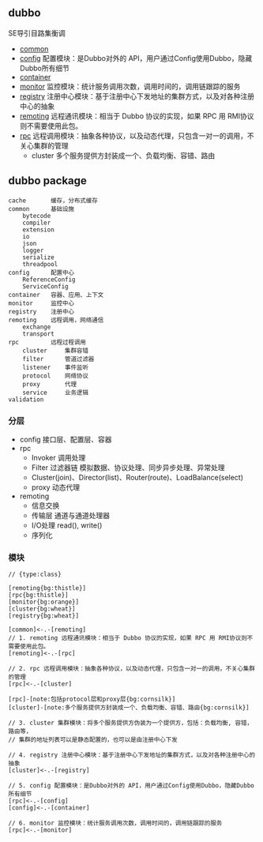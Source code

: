 ## dubbo
SE导引目路集衡调

* [common](/30-distributed/src/dubbo/common/README.md)
* [config](/30-distributed/src/dubbo/config/README.md)  配置模块：是Dubbo对外的 API，用户通过Config使用Dubbo，隐藏Dubbo所有细节
* [container](/30-distributed/src/dubbo/container/README.md)
* [monitor](/30-distributed/src/dubbo/monitor/README.md) 监控模块：统计服务调用次数，调用时间的，调用链跟踪的服务
* [registry](/30-distributed/src/dubbo/registry/README.md) 注册中心模块：基于注册中心下发地址的集群方式，以及对各种注册中心的抽象
* [remoting](/30-distributed/src/dubbo/remoting/README.md) 远程通讯模块：相当于 Dubbo 协议的实现，如果 RPC 用 RMI协议则不需要使用此包。
* [rpc](/30-distributed/src/dubbo/rpc/README.md) 远程调用模块：抽象各种协议，以及动态代理，只包含一对一的调用，不关心集群的管理
  * cluster 多个服务提供方封装成一个、负载均衡、容错、路由

## dubbo package
```
cache       缓存，分布式缓存
common      基础设施
    bytecode
    compiler
    extension
    io
    json
    logger
    serialize
    threadpool
config      配置中心
    ReferenceConfig
    ServiceConfig
container   容器、应用、上下文
monitor     监控中心
registry    注册中心
remoting    远程调用，网络通信
    exchange
    transport
rpc         远程过程调用
    cluster     集群容错
    filter      管道过滤器
    listener    事件监听
    protocol    网络协议
    proxy       代理
    service     业务逻辑
validation
 ```
 ### 分层
 
 * config 接口层、配置层、容器
 * rpc
    - Invoker 调用处理
    - Filter 过滤器链 模拟数据、协议处理、同步异步处理、异常处理
    - Cluster(join)、Director(list)、Router(route)、LoadBalance(select)
    - proxy 动态代理
 * remoting 
    - 信息交换
    - 传输层 通道与通道处理器
    - I/O处理 read(), write()
    - 序列化
 
### 模块
```yuml
// {type:class}

[remoting{bg:thistle}]
[rpc{bg:thistle}]
[monitor{bg:orange}]
[cluster{bg:wheat}]
[registry{bg:wheat}]

[common]<-.-[remoting]
// 1. remoting 远程通讯模块：相当于 Dubbo 协议的实现，如果 RPC 用 RMI协议则不需要使用此包。
[remoting]<-.-[rpc]

// 2. rpc 远程调用模块：抽象各种协议，以及动态代理，只包含一对一的调用，不关心集群的管理
[rpc]<-.-[cluster]

[rpc]-[note:包括protocol层和proxy层{bg:cornsilk}]
[cluster]-[note:多个服务提供方封装成一个、负载均衡、容错、路由{bg:cornsilk}]

// 3. cluster 集群模块：将多个服务提供方伪装为一个提供方，包括：负载均衡, 容错，路由等，
// 集群的地址列表可以是静态配置的，也可以是由注册中心下发

// 4. registry 注册中心模块：基于注册中心下发地址的集群方式，以及对各种注册中心的抽象
[cluster]<-.-[registry]

// 5. config 配置模块：是Dubbo对外的 API，用户通过Config使用Dubbo，隐藏Dubbo所有细节
[rpc]<-.-[config]
[config]<-.-[container]

// 6. monitor 监控模块：统计服务调用次数，调用时间的，调用链跟踪的服务
[rpc]<-.-[monitor]

 ```
 